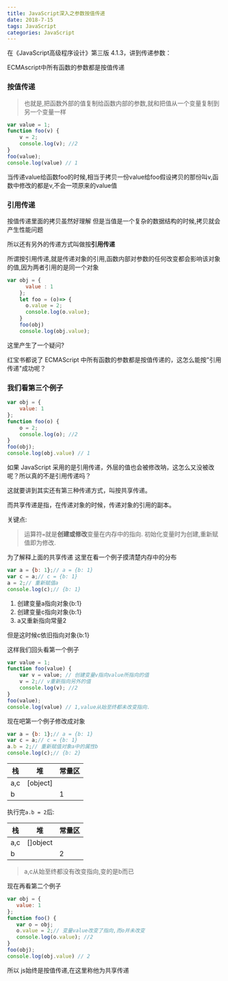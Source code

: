 ```yaml
---
title: JavaScript深入之参数按值传递
date: 2018-7-15
tags: JavaScript
categories: JavaScript
---
```




在《JavaScript高级程序设计》第三版 4.1.3，讲到传递参数： 

ECMAscript中所有函数的参数都是按值传递

### 按值传递

> 也就是,把函数外部的值复制给函数内部的参数,就和把值从一个变量复制到另一个变量一样

```JavaScript
var value = 1;
function foo(v) {
    v = 2;
    console.log(v); //2
}
foo(value);
console.log(value) // 1
```

当传递value给函数foo的时候,相当于拷贝一份value给foo假设拷贝的那份叫v,函数中修改的都是v,不会一项原来的value值

### 引用传递

按值传递里面的拷贝虽然好理解 但是当值是一个复杂的数据结构的时候,拷贝就会产生性能问题

所以还有另外的传递方式叫做按**引用传递**

所谓按引用传递,就是传递对象的引用,函数内部对参数的任何改变都会影响该对象的值,因为两者引用的是同一个对象

```JavaScript
var obj = {
      value : 1
    };
    let foo = (o)=> {
      o.value = 2;
      console.log(o.value);
    }
    foo(obj)
    console.log(obj.value);
```

这里产生了一个疑问?

红宝书都说了 ECMAScript 中所有函数的参数都是按值传递的，这怎么能按"引用传递"成功呢？ 

### 我们看第三个例子

```JavaScript
var obj = {
    value: 1
};
function foo(o) {
    o = 2;
    console.log(o); //2
}
foo(obj);
console.log(obj.value) // 1
```

如果 JavaScript 采用的是引用传递，外层的值也会被修改呐，这怎么又没被改呢？所以真的不是引用传递吗？ 

这就要讲到其实还有第三种传递方式，叫按共享传递。

而共享传递是指，在传递对象的时候，传递对象的引用的副本。

关键点:

> 运算符`=`就是**创建或修改**变量在内存中的指向.
> 初始化变量时为创建,重新赋值即为修改.

为了解释上面的共享传递 这里在看一个例子摸清楚内存中的分布

```JavaScript
var a = {b: 1};// a = {b: 1}
var c = a;// c = {b: 1}
a = 2;// 重新赋值a
console.log(c);// {b: 1}
```

1. 创建变量a指向对象{b:1}
2. 创建变量c指向对象{b:1}
3. a又重新指向常量2

但是这时候c依旧指向对象{b:1}

这样我们回头看第一个例子

```JavaScript
var value = 1;
function foo(value) {
    var v = value; // 创建变量v指向value所指向的值
    v = 2;// v重新指向另外的值
    console.log(v); //2
}
foo(value);
console.log(value) // 1,value从始至终都未改变指向.
```

现在吧第一个例子修改成对象

```JavaScript
var a = {b: 1};// a = {b: 1}
var c = a;// c = {b: 1}
a.b = 2;// 重新赋值对象a中的属性b
console.log(c);// {b: 2}
```

| 栈   | 堆       | 常量区 |
| ---- | -------- | ------ |
| a,c  | [object] |        |
| b    |          | 1      |

执行完`a.b = 2`后: 

| 栈   | 堆       | 常量区 |
| ---- | -------- | ------ |
| a,c  | []object |        |
| b    |          | 2      |

> a,c从始至终都没有改变指向,变的是b而已

现在再看第二个例子

```JavaScript
var obj = {
   value: 1
};
function foo() {
   var o = obj;
   o.value = 2;// 变量value改变了指向,而o并未改变
   console.log(o.value); //2
}
foo(obj);
console.log(obj.value) // 2
```

所以 js始终是按值传递,在这里称他为共享传递

